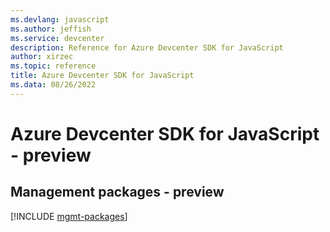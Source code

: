 ```yaml
---
ms.devlang: javascript
ms.author: jeffish
ms.service: devcenter
description: Reference for Azure Devcenter SDK for JavaScript
author: xirzec
ms.topic: reference
title: Azure Devcenter SDK for JavaScript
ms.data: 08/26/2022
---
```

# Azure Devcenter SDK for JavaScript - preview

## Management packages - preview
[!INCLUDE [mgmt-packages](devcenter-mgmt-index.md)]